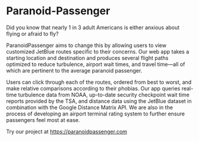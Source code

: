 # Paranoid-Passenger
Did you know that nearly 1 in 3 adult Americans is either anxious about flying or afraid to fly?

ParanoidPassenger aims to change this by allowing users to view customized JetBlue routes specific to their concerns. Our web app takes a starting location and destination and produces several flight paths optimized to reduce turbulence, airport wait times, and travel time—all of which are pertinent to the average paranoid passenger.

Users can click through each of the routes, ordered from best to worst, and make relative comparisons according to their phobias. Our app queries real-time turbulence data from NOAA, up-to-date security checkpoint wait time reports provided by the TSA, and distance data using the JetBlue dataset in combination with the Google Distance Matrix API. We are also in the process of developing an airport terminal rating system to further ensure passengers feel most at ease.

Try our project at https://paranoidpassenger.com 
